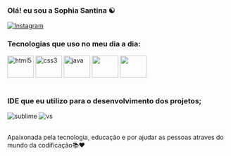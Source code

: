 

### Olá! eu sou a Sophia Santina ☯️

[![Instagram](https://img.shields.io/badge/Instagram-E4405F?style=for-the-badge&logo=instagram&logoColor=white)](https://instagram.com/sophia.santina)

### Tecnologias que uso no meu dia a dia:
<div style="display: inline_block">
    <img  aling= "center" alt= "html5" height="50" width="60" src="https://cdn.jsdelivr.net/gh/devicons/devicon@latest/icons/html5/html5-plain-wordmark.svg" />
    <img  aling= "center" alt= "css3" height="50" width="60"  src="https://cdn.jsdelivr.net/gh/devicons/devicon@latest/icons/css3/css3-original-wordmark.svg" />
    <img aling= "center" alt= "java" height="50" width="60"  src="https://cdn.jsdelivr.net/gh/devicons/devicon@latest/icons/java/java-plain.svg" />
    <img aling="center" height="50" width="60"   src="https://cdn.jsdelivr.net/gh/devicons/devicon@latest/icons/javascript/javascript-original.svg" />
    <img aling="center" height="50" width="60"   src="https://cdn.jsdelivr.net/gh/devicons/devicon@latest/icons/mysql/mysql-original-wordmark.svg"  />
    </div><br>


### IDE que eu utilizo para o desenvolvimento dos projetos;

<div style="display: inline_block">
    <img  aling= "center" alt= "sublime" src="https://img.shields.io/badge/sublime_text-%23575757.svg?&style=for-the-badge&logo=sublime-text&logoColor=important"/>
    <img  aling= "center" alt= "vs" src="https://img.shields.io/badge/Visual_Studio_Code-0078D4?style=for-the-badge&logo=visual%20studio%20code&logoColor=white"/>
    <br></br>


Apaixonada pela tecnologia, educação e por ajudar as pessoas atraves do mundo da codificação📚❤️
